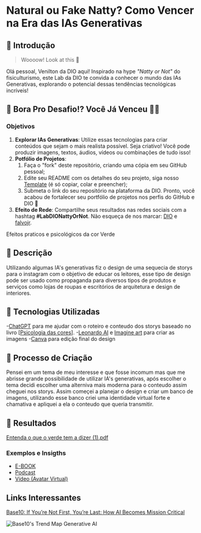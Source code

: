 # Natural ou Fake Natty? Como Vencer na Era das IAs Generativas

## 🚀 Introdução

> Woooow! Look at this 👀

Olá pessoal, Venilton da DIO aqui! Inspirado na hype _"Natty or Not"_ do fisiculturismo, este Lab da DIO te convida a conhecer o mundo das IAs Generativas, explorando o potencial dessas tendências tecnológicas incríveis!

## 🎯 Bora Pro Desafio!? Você Já Venceu 💪🤓

### Objetivos

1. **Explorar IAs Generativas**: Utilize essas tecnologias para criar conteúdos que sejam o mais realista possível. Seja criativo! Você pode produzir imagens, textos, áudios, vídeos ou combinações de tudo isso!
1. **Potfólio de Projetos**:
    1. Faça o "fork" deste repositório, criando uma cópia em seu GitHub pessoal;
    2. Edite seu README com os detalhes do seu projeto, siga nosso [Template](#template) (é só copiar, colar e preencher);
    3. Submeta o link do seu repositório na plataforma da DIO. Pronto, você acabou de fortalecer seu portfólio de projetos nos perfis do GitHub e DIO 🚀
1. **Efeito de Rede**: Compartilhe seus resultados nas redes sociais com a hashtag **#LabDIONattyOrNot**. Não esqueça de nos marcar: [DIO](https://www.linkedin.com/school/dio-makethechange) e [falvojr](https://www.linkedin.com/in/falvojr).


Efeitos praticos e psicológicos da cor Verde

## 📒 Descrição
Utilizando algumas IA's generativas fiz o design de uma sequecia de storys para o instagram com o objetivo de educar
os leitores, esse tipo de design pode ser usado como propaganda para diversos tipos de produtos e serviços como lojas
 de roupas e escritórios de arquitetura e design de interiores.

## 🤖 Tecnologias Utilizadas
-[ChatGPT]([url](https://chat.openai.com)) para me ajudar com o roteiro e conteudo dos storys baseado no livro [[Psicologia das cores]([url](https://www.amazon.com.br/psicologia-das-cores-afetam-emoção/dp/658828005X))]. 
-[Leonardo AI](https://leonardo.ai) e [Imagine art](https://www.imagine.art) para criar as imagens
-[Canva](https://www.canva.com) para edição final do design

## 🧐 Processo de Criação
Pensei em um tema de meu interesse e que fosse incomum mas que me abrisse grande possibilidade de utilizar IA's generativas,
após escolher o tema decidi escolher uma alterniva mais moderna para o conteudo assim cheguei nos storys. Assim começei a
planejar o design e criar um banco de imagens, utilizando esse banco criei uma identidade virtual forte e chamativa e apliquei
a ela o conteudo que queria transmitir.

## 🚀 Resultados
[Entenda o que o verde tem a dizer (1).pdf](https://github.com/user-attachments/files/15587712/Entenda.o.que.o.verde.tem.a.dizer.1.pdf)


### Exemplos e Insigths

- [E-BOOK](/exemplos/E-BOOK.md)
- [Podcast](/exemplos/PODCAST.md)
- [Vídeo (Avatar Virtual)](/exemplos/VIDEO.md)

## Links Interessantes

[Base10: If You’re Not First, You’re Last: How AI Becomes Mission Critical](https://base10.vc/post/generative-ai-mission-critical/)

![Base10's Trend Map Generative AI](https://github.com/digitalinnovationone/lab-natty-or-not/assets/730492/f4df26e8-f8f7-4419-8252-c69d73ea930c)

